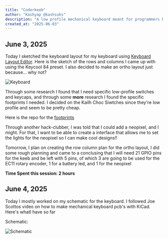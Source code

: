 ```yaml
---
title: "Coderkeeb"
author: "Kashyap @kashsuks"
description: "A low profile mechanical keyboard meant for programmers based on the keycool 84"
created_at: "2025-06-03"
---
```


## June 3, 2025
Today I sketched the keyboard layout for my keyboard using [Keyboard Layout Editor](https://www.keyboard-layout-editor.com/#/). Here is the sketch of the rows and columns
I came up with using the Keycool 84 preset. I also decided to make an ortho layout just because... why not?

![Keyboard](https://hc-cdn.hel1.your-objectstorage.com/s/v3/d45e775a0e12d9c6da83300791aa8dc812f6fae9_image.png)

Through some research I found that I need specific low-profile switches and keycaps, and through some **more** research I found the specific footprints I needed. I decided on the Kailh Choc Siwtches since they're low profile and seem to be pretty cheap.

Here is the repo for the [footprints](https://github.com/daprice/keyswitches.pretty)

Through another hack-clubber, I was told that I could add a neopixel, and I might. For that, I want to be able to create a interface that allows me to set the lights for the neopixel so I can make cool designs!!

Tomorrow, I plan on creating the row column plan for the ortho layout, I did some rough planning and came to a conclusing that I will need 21 GPIO pins for the keeb and be left with 5 pins, of which 3 are going to be used for the EC11 rotary encoder, 1 for a battery led, and 1 for the neopixel

**Time Spent this session: 2 hours**

## June 4, 2025

Today I mostly worked on my schematic for the keyboard. I followed Joe Scottos video on how to make mechanical keyboard pcb's with KiCad. Here's whatI have so far

Schematic:

![Schematic](https://hc-cdn.hel1.your-objectstorage.com/s/v3/cef2b444d9ea50f6e015f6afa8b3e00eefd8b7ff_image.png)
